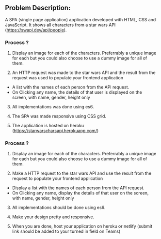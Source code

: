 ## Problem Description:

A SPA (single page application) application developed with HTML, CSS and JavaScript. It shows all characters from a star wars API (https://swapi.dev/api/people).

### Process ?

1. Display an image for each of the characters. Preferrably a unique image for each but you could also choose to use a dummy image for all of them.

2. An HTTP request was made to the star wars API and the result from the request was used to populate your frontend application

- A list with the names of each person from the API request.
- On Clicking any name, the details of that user is displayed on the screen, with name, gender, height only

3. All implementations was done using es6.

4. The SPA was made responsive using CSS grid.

5. The application is hosted on heroku (https://starwarscharsapi.herokuapp.com/)




### Process ?

1. Display an image for each of the characters. Preferrably a unique image for each but you could also choose to use a dummy image for all of them.

2. Make a HTTP request to the star wars API and use the result from the request to populate your frontend application

- Display a list with the names of each person from the API request.
- On Clicking any name, display the details of that user on the screen, with name, gender, height only

3. All implementations should be done using es6.

4. Make your design pretty and responsive.

5. When you are done, host your application on heroku or netlify (submit link should be added to your turned in field on Teams)


